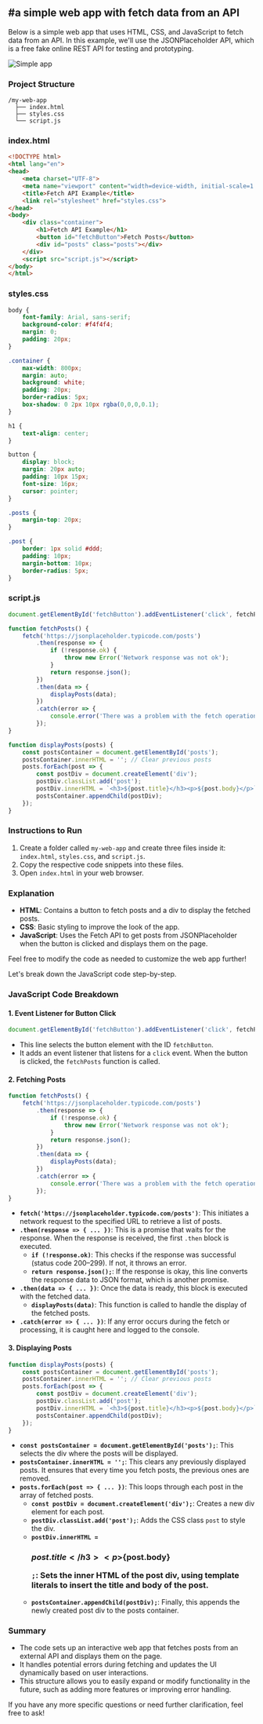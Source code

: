 #a simple web app with fetch data from an API
---
Below is a simple web app that uses HTML, CSS, and JavaScript to fetch data from an API. In this example, we'll use the JSONPlaceholder API, which is a free fake online REST API for testing and prototyping.

![Simple app](app.jpg)



### Project Structure
```
/my-web-app
  ├── index.html
  ├── styles.css
  └── script.js
```

### index.html
```html
<!DOCTYPE html>
<html lang="en">
<head>
    <meta charset="UTF-8">
    <meta name="viewport" content="width=device-width, initial-scale=1.0">
    <title>Fetch API Example</title>
    <link rel="stylesheet" href="styles.css">
</head>
<body>
    <div class="container">
        <h1>Fetch API Example</h1>
        <button id="fetchButton">Fetch Posts</button>
        <div id="posts" class="posts"></div>
    </div>
    <script src="script.js"></script>
</body>
</html>
```

### styles.css
```css
body {
    font-family: Arial, sans-serif;
    background-color: #f4f4f4;
    margin: 0;
    padding: 20px;
}

.container {
    max-width: 800px;
    margin: auto;
    background: white;
    padding: 20px;
    border-radius: 5px;
    box-shadow: 0 2px 10px rgba(0,0,0,0.1);
}

h1 {
    text-align: center;
}

button {
    display: block;
    margin: 20px auto;
    padding: 10px 15px;
    font-size: 16px;
    cursor: pointer;
}

.posts {
    margin-top: 20px;
}

.post {
    border: 1px solid #ddd;
    padding: 10px;
    margin-bottom: 10px;
    border-radius: 5px;
}
```

### script.js
```javascript
document.getElementById('fetchButton').addEventListener('click', fetchPosts);

function fetchPosts() {
    fetch('https://jsonplaceholder.typicode.com/posts')
        .then(response => {
            if (!response.ok) {
                throw new Error('Network response was not ok');
            }
            return response.json();
        })
        .then(data => {
            displayPosts(data);
        })
        .catch(error => {
            console.error('There was a problem with the fetch operation:', error);
        });
}

function displayPosts(posts) {
    const postsContainer = document.getElementById('posts');
    postsContainer.innerHTML = ''; // Clear previous posts
    posts.forEach(post => {
        const postDiv = document.createElement('div');
        postDiv.classList.add('post');
        postDiv.innerHTML = `<h3>${post.title}</h3><p>${post.body}</p>`;
        postsContainer.appendChild(postDiv);
    });
}
```

### Instructions to Run
1. Create a folder called `my-web-app` and create three files inside it: `index.html`, `styles.css`, and `script.js`.
2. Copy the respective code snippets into these files.
3. Open `index.html` in your web browser.

### Explanation
- **HTML**: Contains a button to fetch posts and a div to display the fetched posts.
- **CSS**: Basic styling to improve the look of the app.
- **JavaScript**: Uses the Fetch API to get posts from JSONPlaceholder when the button is clicked and displays them on the page.

Feel free to modify the code as needed to customize the web app further!


Let's break down the JavaScript code step-by-step.

### JavaScript Code Breakdown

#### 1. Event Listener for Button Click
```javascript
document.getElementById('fetchButton').addEventListener('click', fetchPosts);
```
- This line selects the button element with the ID `fetchButton`.
- It adds an event listener that listens for a `click` event. When the button is clicked, the `fetchPosts` function is called.

#### 2. Fetching Posts
```javascript
function fetchPosts() {
    fetch('https://jsonplaceholder.typicode.com/posts')
        .then(response => {
            if (!response.ok) {
                throw new Error('Network response was not ok');
            }
            return response.json();
        })
        .then(data => {
            displayPosts(data);
        })
        .catch(error => {
            console.error('There was a problem with the fetch operation:', error);
        });
}
```
- **`fetch('https://jsonplaceholder.typicode.com/posts')`**: This initiates a network request to the specified URL to retrieve a list of posts.
- **`.then(response => { ... })`**: This is a promise that waits for the response. When the response is received, the first `.then` block is executed.
  - **`if (!response.ok)`**: This checks if the response was successful (status code 200–299). If not, it throws an error.
  - **`return response.json();`**: If the response is okay, this line converts the response data to JSON format, which is another promise.
- **`.then(data => { ... })`**: Once the data is ready, this block is executed with the fetched data.
  - **`displayPosts(data)`**: This function is called to handle the display of the fetched posts.
- **`.catch(error => { ... })`**: If any error occurs during the fetch or processing, it is caught here and logged to the console.

#### 3. Displaying Posts
```javascript
function displayPosts(posts) {
    const postsContainer = document.getElementById('posts');
    postsContainer.innerHTML = ''; // Clear previous posts
    posts.forEach(post => {
        const postDiv = document.createElement('div');
        postDiv.classList.add('post');
        postDiv.innerHTML = `<h3>${post.title}</h3><p>${post.body}</p>`;
        postsContainer.appendChild(postDiv);
    });
}
```
- **`const postsContainer = document.getElementById('posts');`**: This selects the div where the posts will be displayed.
- **`postsContainer.innerHTML = '';`**: This clears any previously displayed posts. It ensures that every time you fetch posts, the previous ones are removed.
- **`posts.forEach(post => { ... })`**: This loops through each post in the array of fetched posts.
  - **`const postDiv = document.createElement('div');`**: Creates a new div element for each post.
  - **`postDiv.classList.add('post');`**: Adds the CSS class `post` to style the div.
  - **`postDiv.innerHTML = `<h3>${post.title}</h3><p>${post.body}</p>`;`**: Sets the inner HTML of the post div, using template literals to insert the title and body of the post.
  - **`postsContainer.appendChild(postDiv);`**: Finally, this appends the newly created post div to the posts container.

### Summary
- The code sets up an interactive web app that fetches posts from an external API and displays them on the page.
- It handles potential errors during fetching and updates the UI dynamically based on user interactions.
- This structure allows you to easily expand or modify functionality in the future, such as adding more features or improving error handling. 

If you have any more specific questions or need further clarification, feel free to ask!

